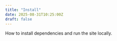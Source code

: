 ```yaml
---
title: "Install"
date: 2025-08-31T10:25:00Z
draft: false
---
```


How to install dependencies and run the site locally.